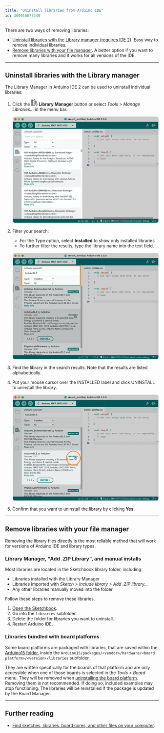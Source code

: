 ```yaml
---
title: "Uninstall libraries from Arduino IDE"
id: 360016077340
---
```


There are two ways of removing libraries:

* [Uninstall libraries with the Library manager (requires IDE 2)](#library-manager). Easy way to remove individual libraries.
* [Remove libraries with your file manager](#file-manager). A better option if you want to remove many libraries and it works for all versions of the IDE.

---

<a id="library-manager"></a>

## Uninstall libraries with the Library manager

The Library Manager in Arduino IDE 2 can be used to uninstall individual libraries:

1. Click the ![Library Manager button](img/symbol_library.png) **Library Manager** button or select _Tools > Manage Libraries..._ in the menu bar.

   ![Opening the Library Manager.](img/ide2-library-manager-open.png)

2. Filter your search:

   * For the Type option, select **Installed** to show only installed libraries
   * To further filter the results, type the library name into the text field.

   ![Filtering the results.](img/ide2-library-manager-filter.png)

3. Find the library in the search results. Note that the results are listed alphabetically.

4. Put your mouse cursor over the INSTALLED label and click UNINSTALL to uninstall the library.

   ![Uninstalling the ArduinoBLE library.](img/ide2-library-manager-uninstall.png)

5. Confirm that you want to uninstall the library by clicking **Yes**.

---

<a id="file-manager"></a>

## Remove libraries with your file manager

Removing the library files directly is the most reliable method that will work for versions of Arduino IDE and library types.

### Library Manager, "Add .ZIP Library", and manual installs

Most libraries are located in the Sketchbook library folder, including:

* Libraries installed with the Library Manager
* Libraries imported with _Sketch > Include library > Add .ZIP library..._
* Any other libraries manually moved into the folder

Follow these steps to remove these libraries.

1. [Open the Sketchbook](https://support.arduino.cc/hc/en-us/articles/4412950938514-Open-the-Sketchbook).
2. Go into the `libraries` subfolder.
3. Delete the folder for libraries you want to uninstall.
4. Restart Arduino IDE.

### Libraries bundled with board platforms

Some board platforms are packaged with libraries, that are saved within the [Arduino15 folder](https://support.arduino.cc/hc/en-us/articles/360018448279), inside the `Arduino15/packages/<vendor>/hardware/<board platform>/<version>/libraries` subfolder.

They are written specifically for the boards of that platform and are only accessible when one of those boards is selected in the _Tools > Board_ menu. They will be removed when [uninstalling the board platform](https://support.arduino.cc/hc/en-us/articles/4407225360018). Removing them is not recommended. If doing so, included examples may stop functioning. The libraries will be reinstalled if the package is updated by the Board Manager.

---

## Further reading

* [Find sketches, libraries, board cores, and other files on your computer](https://support.arduino.cc/hc/en-us/articles/4415103213714-Find-sketches-libraries-cores-and-other-files-on-your-computer).
